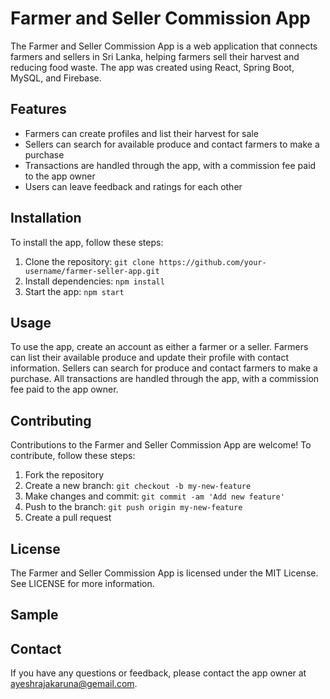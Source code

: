 # Farmer and Seller Commission App

The Farmer and Seller Commission App is a web application that connects farmers and sellers in Sri Lanka, helping farmers sell their harvest and reducing food waste. The app was created using React, Spring Boot, MySQL, and Firebase.

## Features

- Farmers can create profiles and list their harvest for sale
- Sellers can search for available produce and contact farmers to make a purchase
- Transactions are handled through the app, with a commission fee paid to the app owner
- Users can leave feedback and ratings for each other

## Installation

To install the app, follow these steps:

1. Clone the repository: `git clone https://github.com/your-username/farmer-seller-app.git`
2. Install dependencies: `npm install`
3. Start the app: `npm start`

## Usage

To use the app, create an account as either a farmer or a seller. Farmers can list their available produce and update their profile with contact information. Sellers can search for produce and contact farmers to make a purchase. All transactions are handled through the app, with a commission fee paid to the app owner.

## Contributing

Contributions to the Farmer and Seller Commission App are welcome! To contribute, follow these steps:

1. Fork the repository
2. Create a new branch: `git checkout -b my-new-feature`
3. Make changes and commit: `git commit -am 'Add new feature'`
4. Push to the branch: `git push origin my-new-feature`
5. Create a pull request

## License

The Farmer and Seller Commission App is licensed under the MIT License. See LICENSE for more information.

## Sample

## Contact

If you have any questions or feedback, please contact the app owner at ayeshrajakaruna@gemail.com.
